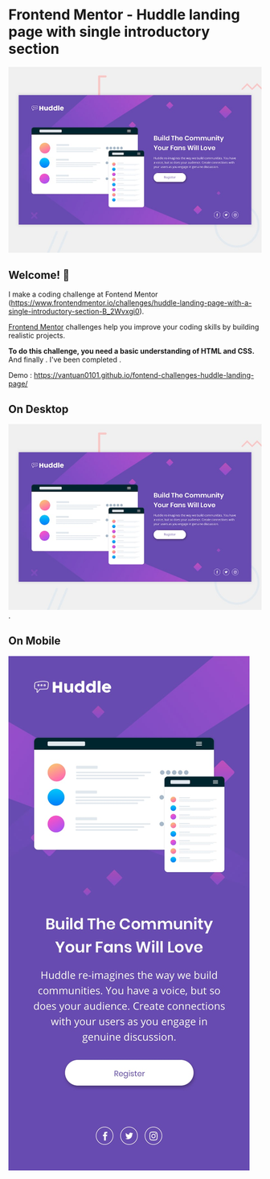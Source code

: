 # Frontend Mentor - Huddle landing page with single introductory section

![Design preview for the Huddle landing page with single introductory section](./design/desktop-preview.jpg)

## Welcome! 👋

I make a coding challenge at Fontend Mentor (https://www.frontendmentor.io/challenges/huddle-landing-page-with-a-single-introductory-section-B_2Wvxgi0).

[Frontend Mentor](https://www.frontendmentor.io) challenges help you improve your coding skills by building realistic projects.

**To do this challenge, you need a basic understanding of HTML and CSS.**
And finally . I've been completed .

Demo :  https://vantuan0101.github.io/fontend-challenges-huddle-landing-page/

## On Desktop
![On Desktop](./design/desktop-preview.jpg).

## On Mobile
![On Mobile](./design/mobile-design.jpg)
